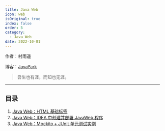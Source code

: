 ```yaml
---
title: Java Web
icon: web
isOriginal: true
index: false
order: 5
category:
  - Java Web
date: 2022-10-01
---
```

作者：村雨遥

博客：[JavaPark](https://cunyu1943.github.io/JavaPark)

>   吾生也有涯，而知也无涯。

---
## 目录

1. [Java Web：HTML 基础标签](2022-05-01-basic-lable)
2. [Java Web：IDEA 中创建并部署 JavaWeb 程序](2022-06-01-create-deploy-javaweb-with-idea.md)
3. [Java Web：Mockito + JUnit 单元测试实例](2022-06-02-mockito-junit5.md)

